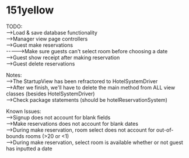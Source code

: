 # 151yellow
TODO:  
-->Load & save database functionality  
-->Manager view page controllers  
-->Guest make reservations  
----->Make sure guests can't select room before choosing a date  
-->Guest show receipt after making reservation  
-->Guest delete reservations  

Notes:  
-->The StartupView has been refractored to HotelSystemDriver  
-->After we finish, we'll have to delete the main method from ALL view classes (besides HotelSystemDriver)  
-->Check package statements (should be hotelReservationSystem)

Known Issues:  
-->Signup does not account for blank fields  
-->Make reservations does not account for blank dates  
-->During make reservation, room select does not account for out-of-bounds rooms (>20 or <1)  
-->During make reservation, select room is available whether or not guest has inputted a date  
